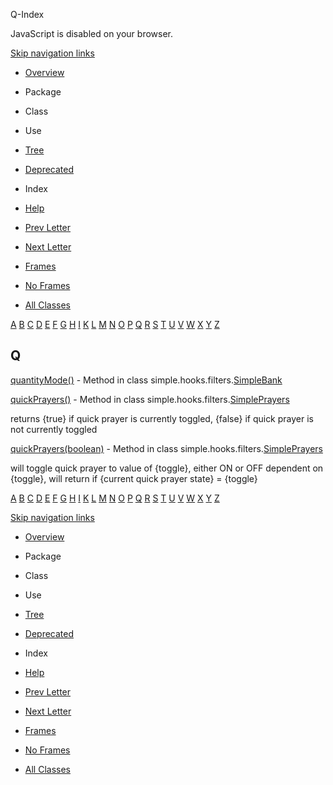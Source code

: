 Q-Index   <!-- try { if (location.href.indexOf('is-external=true') == -1) { parent.document.title="Q-Index"; } } catch(err) { } //-->

JavaScript is disabled on your browser.

[Skip navigation links](#skip.navbar.top "Skip navigation links")

*   [Overview](../overview-summary.html)
*   Package
*   Class
*   Use
*   [Tree](../overview-tree.html)
*   [Deprecated](../deprecated-list.html)
*   Index
*   [Help](../help-doc.html)

*   [Prev Letter](index-15.html)
*   [Next Letter](index-17.html)

*   [Frames](../index.html?index-files/index-16.html)
*   [No Frames](index-16.html)

*   [All Classes](../allclasses-noframe.html)

<!-- allClassesLink = document.getElementById("allclasses\_navbar\_top"); if(window==top) { allClassesLink.style.display = "block"; } else { allClassesLink.style.display = "none"; } //-->

[A](index-1.html) [B](index-2.html) [C](index-3.html) [D](index-4.html) [E](index-5.html) [F](index-6.html) [G](index-7.html) [H](index-8.html) [I](index-9.html) [K](index-10.html) [L](index-11.html) [M](index-12.html) [N](index-13.html) [O](index-14.html) [P](index-15.html) [Q](index-16.html) [R](index-17.html) [S](index-18.html) [T](index-19.html) [U](index-20.html) [V](index-21.html) [W](index-22.html) [X](index-23.html) [Y](index-24.html) [Z](index-25.html) 

Q
-

[quantityMode()](../simple/hooks/filters/SimpleBank.html#quantityMode--) - Method in class simple.hooks.filters.[SimpleBank](../simple/hooks/filters/SimpleBank.html "class in simple.hooks.filters")

[quickPrayers()](../simple/hooks/filters/SimplePrayers.html#quickPrayers--) - Method in class simple.hooks.filters.[SimplePrayers](../simple/hooks/filters/SimplePrayers.html "class in simple.hooks.filters")

returns {true} if quick prayer is currently toggled, {false} if quick prayer is not currently toggled

[quickPrayers(boolean)](../simple/hooks/filters/SimplePrayers.html#quickPrayers-boolean-) - Method in class simple.hooks.filters.[SimplePrayers](../simple/hooks/filters/SimplePrayers.html "class in simple.hooks.filters")

will toggle quick prayer to value of {toggle}, either ON or OFF dependent on {toggle}, will return if {current quick prayer state} = {toggle}

[A](index-1.html) [B](index-2.html) [C](index-3.html) [D](index-4.html) [E](index-5.html) [F](index-6.html) [G](index-7.html) [H](index-8.html) [I](index-9.html) [K](index-10.html) [L](index-11.html) [M](index-12.html) [N](index-13.html) [O](index-14.html) [P](index-15.html) [Q](index-16.html) [R](index-17.html) [S](index-18.html) [T](index-19.html) [U](index-20.html) [V](index-21.html) [W](index-22.html) [X](index-23.html) [Y](index-24.html) [Z](index-25.html) 

[Skip navigation links](#skip.navbar.bottom "Skip navigation links")

*   [Overview](../overview-summary.html)
*   Package
*   Class
*   Use
*   [Tree](../overview-tree.html)
*   [Deprecated](../deprecated-list.html)
*   Index
*   [Help](../help-doc.html)

*   [Prev Letter](index-15.html)
*   [Next Letter](index-17.html)

*   [Frames](../index.html?index-files/index-16.html)
*   [No Frames](index-16.html)

*   [All Classes](../allclasses-noframe.html)

<!-- allClassesLink = document.getElementById("allclasses\_navbar\_bottom"); if(window==top) { allClassesLink.style.display = "block"; } else { allClassesLink.style.display = "none"; } //-->